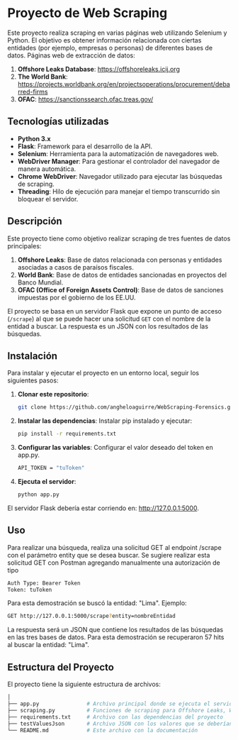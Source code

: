 # Proyecto de Web Scraping

Este proyecto realiza scraping en varias páginas web utilizando Selenium y Python. El objetivo es obtener información relacionada con ciertas entidades (por ejemplo, empresas o personas) de diferentes bases de datos.
Páginas web de extracción de datos:
1. **Offshore Leaks Database**: https://offshoreleaks.icij.org
2. **The World Bank**: https://projects.worldbank.org/en/projectsoperations/procurement/debarred-firms
3. **OFAC**: https://sanctionssearch.ofac.treas.gov/

## Tecnologías utilizadas

- **Python 3.x**
- **Flask**: Framework para el desarrollo de la API.
- **Selenium**: Herramienta para la automatización de navegadores web.
- **WebDriver Manager**: Para gestionar el controlador del navegador de manera automática.
- **Chrome WebDriver**: Navegador utilizado para ejecutar las búsquedas de scraping.
- **Threading**: Hilo de ejecución para manejar el tiempo transcurrido sin bloquear el servidor.

## Descripción

Este proyecto tiene como objetivo realizar scraping de tres fuentes de datos principales:
1. **Offshore Leaks**: Base de datos relacionada con personas y entidades asociadas a casos de paraísos fiscales.
2. **World Bank**: Base de datos de entidades sancionadas en proyectos del Banco Mundial.
3. **OFAC (Office of Foreign Assets Control)**: Base de datos de sanciones impuestas por el gobierno de los EE.UU.

El proyecto se basa en un servidor Flask que expone un punto de acceso (`/scrape`) al que se puede hacer una solicitud `GET` con el nombre de la entidad a buscar. La respuesta es un JSON con los resultados de las búsquedas.

## Instalación

Para instalar y ejecutar el proyecto en un entorno local, seguir los siguientes pasos:

1. **Clonar este repositorio**:
   ```bash
   git clone https://github.com/angheloaguirre/WebScraping-Forensics.git
   
2. **Instalar las dependencias**:
   Instalar pip instalado y ejecutar:
   ```bash
   pip install -r requirements.txt
   
3. **Configurar las variables**:
   Configurar el valor deseado del token en app.py.
   ```bash
   API_TOKEN = "tuToken"
   
4. **Ejecuta el servidor**:
   ```bash
   python app.py

El servidor Flask debería estar corriendo en: http://127.0.0.1:5000.

## Uso

Para realizar una búsqueda, realiza una solicitud GET al endpoint /scrape con el parámetro entity que se desea buscar.
Se sugiere realizar esta solicitud GET con Postman agregando manualmente una autorización de tipo
```bash
Auth Type: Bearer Token
Token: tuToken
```
Para esta demostración se buscó la entidad: "Lima".
Ejemplo:
```bash
GET http://127.0.0.1:5000/scrape?entity=nombreEntidad
```
   
La respuesta será un JSON que contiene los resultados de las búsquedas en las tres bases de datos.
Para esta demostración se recuperaron 57 hits al buscar la entidad: "Lima".

## Estructura del Proyecto
El proyecto tiene la siguiente estructura de archivos:
```bash
│
├── app.py               # Archivo principal donde se ejecuta el servidor Flask
├── scraping.py          # Funciones de scraping para Offshore Leaks, World Bank y OFAC
├── requirements.txt     # Archivo con las dependencias del proyecto
├── testValuesJson       # Archivo JSON con los valores que se deberían recuperar si se busca la entidad "Lima"
└── README.md            # Este archivo con la documentación
